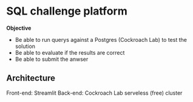 # SQL challenge platform

**Objective**
- Be able to run querys against a Postgres (Cockroach Lab) to test the solution
- Be able to evaluate if the results are correct
- Be able to submit the anwser

## Architecture

Front-end: Streamlit
Back-end: Cockroach Lab serveless (free) cluster